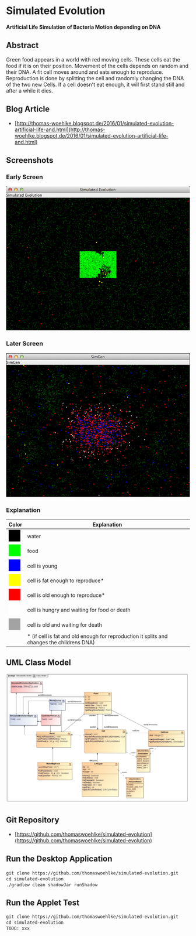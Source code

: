 # Simulated Evolution

**Artificial Life Simulation of Bacteria Motion depending on DNA**

## Abstract

Green food appears in a world with red moving cells. These cells eat the food if it is on their position.
Movement of the cells depends on random and their DNA. A fit cell moves around and eats enough to reproduce.
Reproduction is done by splitting the cell and randomly changing the DNA of the two new Cells.
If a cell doesn't eat enough, it will first stand still and after a while it dies.

## Blog Article 
* [http://thomas-woehlke.blogspot.de/2016/01/simulated-evolution-artificial-life-and.html](http://thomas-woehlke.blogspot.de/2016/01/simulated-evolution-artificial-life-and.html)

## Screenshots

### Early Screen 

![Early Screen](src/main/resources/img/screen1.png)

### Later Screen 

![Later Screen](src/main/resources/img/screen2.png)

### Explanation

| Color | Explanation |
|-------|-------------|
| ![](src/main/resources/img/black.png) | water           |
| ![](src/main/resources/img/green.png) | food            |
| ![](src/main/resources/img/blue.png) | cell is young   |
| ![](src/main/resources/img/yellow.png)  | cell is fat enough to reproduce*   |
| ![](src/main/resources/img/red.png)  | cell is old enough to reproduce*   |
| ![](src/main/resources/img/light_gray.png)  | cell is hungry and waiting for food or death   |
| ![](src/main/resources/img/dark_gray.png)  | cell is old and waiting for death   |
| &nbsp; | * (if cell is fat and old enough for reproduction it splits and changes the childrens DNA)   |


## UML Class Model

![UML Class Model](etc/img/Class_Model.jpg)

## Git Repository
* [https://github.com/thomaswoehlke/simulated-evolution](https://github.com/thomaswoehlke/simulated-evolution)

## Run the Desktop Application
```
git clone https://github.com/thomaswoehlke/simulated-evolution.git
cd simulated-evolution
./gradlew clean shadowJar runShadow
```

## Run the Applet Test
```
git clone https://github.com/thomaswoehlke/simulated-evolution.git
cd simulated-evolution
TODO: xxx
```


